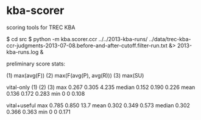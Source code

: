 kba-scorer
==========

scoring tools for TREC KBA

  $ cd src 
  $ python -m  kba.scorer.ccr  ../../2013-kba-runs/ ../data/trec-kba-ccr-judgments-2013-07-08.before-and-after-cutoff.filter-run.txt   &> 2013-kba-runs.log &

preliminary score stats:

(1) max(avg(F))
(2) max(F(avg(P), avg(R)))
(3) max(SU)


vital-only
            (1)         (2)     (3)
max	    0.267	0.305	4.235
median	    0.152	0.190	0.226
mean	    0.136	0.172	0.283
min	    0		0	0.108


vital+useful
max	    0.785	0.850	13.7
mean	    0.302	0.349	0.573
median	    0.302	0.366	0.363
min	    0		0	0.171

